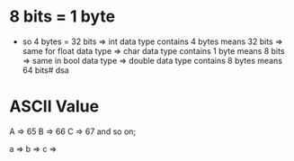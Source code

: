 # 8 bits = 1 byte
- so 4 bytes = 32 bits 
=> int data type contains 4 bytes means 32 bits => same for float data type
=> char data type contains 1 byte means 8 bits => same in bool data type
=> double data type contains 8 bytes means 64 bits# dsa


# ASCII Value
A => 65 
B => 66 
C => 67 and so on;

a => 
b => 
c =>